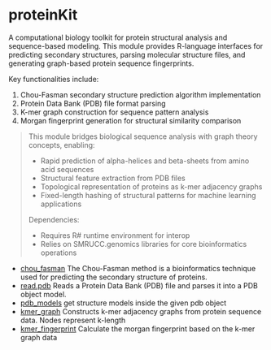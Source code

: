 ﻿# proteinKit

A computational biology toolkit for protein structural analysis and sequence-based modeling. 
 This module provides R-language interfaces for predicting secondary structures, parsing molecular 
 structure files, and generating graph-based protein sequence fingerprints.
 
 Key functionalities include:
 1. Chou-Fasman secondary structure prediction algorithm implementation
 2. Protein Data Bank (PDB) file format parsing
 3. K-mer graph construction for sequence pattern analysis
 4. Morgan fingerprint generation for structural similarity comparison
> This module bridges biological sequence analysis with graph theory concepts, enabling:
>  - Rapid prediction of alpha-helices and beta-sheets from amino acid sequences
>  - Structural feature extraction from PDB files
>  - Topological representation of proteins as k-mer adjacency graphs
>  - Fixed-length hashing of structural patterns for machine learning applications
>  
>  Dependencies: 
>  - Requires R# runtime environment for interop
>  - Relies on SMRUCC.genomics libraries for core bioinformatics operations

+ [chou_fasman](proteinKit/chou_fasman.1) The Chou-Fasman method is a bioinformatics technique used for predicting the secondary structure of proteins. 
+ [read.pdb](proteinKit/read.pdb.1) Reads a Protein Data Bank (PDB) file and parses it into a PDB object model.
+ [pdb_models](proteinKit/pdb_models.1) get structure models inside the given pdb object
+ [kmer_graph](proteinKit/kmer_graph.1) Constructs k-mer adjacency graphs from protein sequence data. Nodes represent k-length 
+ [kmer_fingerprint](proteinKit/kmer_fingerprint.1) Calculate the morgan fingerprint based on the k-mer graph data 
